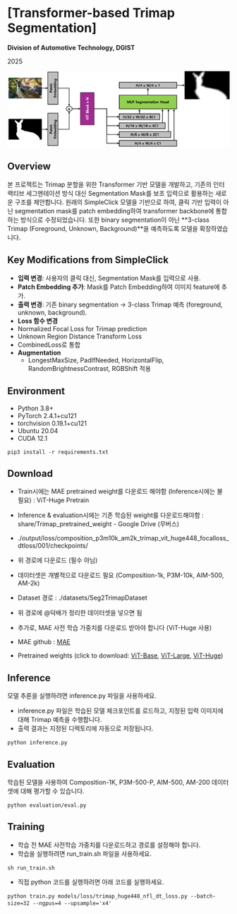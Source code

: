 # [Transformer-based Trimap Segmentation]

**Division of Automotive Technology, DGIST**

2025

<p align="center">
  <img src="./assets/network.png" alt="drawing", width="650"/>
</p>

## Overview

본 프로젝트는 Trimap 분할을 위한 Transformer 기반 모델을 개발하고, 기존의 인터랙티브 세그멘테이션 방식 대신 Segmentation Mask를 보조 입력으로 활용하는 새로운 구조를 제안합니다.
원래의 SimpleClick 모델을 기반으로 하여, 클릭 기반 입력이 아닌 segmentation mask를 patch embedding하여 transformer backbone에 통합하는 방식으로 수정되었습니다. 또한 binary segmentation이 아닌 **3-class Trimap (Foreground, Unknown, Background)**을 예측하도록 모델을 확장하였습니다.

## Key Modifications from SimpleClick
-	**입력 변경**: 사용자의 클릭 대신, Segmentation Mask를 입력으로 사용.
-	**Patch Embedding 추가**: Mask를 Patch Embedding하여 이미지 feature에 추가.
-	**출력 변경**: 기존 binary segmentation → 3-class Trimap 예측 (foreground, unknown, background).
-	**Loss 함수 변경**
  -	Normalized Focal Loss for Trimap prediction
  -	Unknown Region Distance Transform Loss
  -	CombinedLoss로 통합
-	**Augmentation**
	-	LongestMaxSize, PadIfNeeded, HorizontalFlip, RandomBrightnessContrast, RGBShift 적용

## Environment
-	Python 3.8+
-	PyTorch 2.4.1+cu121
-	torchvision 0.19.1+cu121
-	Ubuntu 20.04
-	CUDA 12.1

```
pip3 install -r requirements.txt
```

## Download
-	Train시에는 MAE pretrained weight를 다운로드 해야함 (Inference시에는 불 필요) : ViT-Huge Pretrain
-	Inference & evaluation시에는 기존 학습된 weight를 다운로드해야함 : share/Trimap_pretrained_weight - Google Drive (무버스)
  -	./output/loss/composition_p3m10k_am2k_trimap_vit_huge448_focalloss_dtloss/001/checkpoints/
  -	위 경로에 다운로드 (필수 아님)
-	데이터셋은 개별적으로 다운로드 필요 (Composition-1k, P3M-10k, AIM-500, AM-2k)
  -	Dataset 경로 : ./datasets/Seg2TrimapDataset
  -	위 경로에 @덕배가 정리한 데이터셋을 넣으면 됨
-	추가로, MAE 사전 학습 가중치를 다운로드 받아야 합니다 (ViT-Huge 사용)

- MAE github : [MAE](https://github.com/facebookresearch/mae) 
- Pretrained weights (click to download: [ViT-Base](https://dl.fbaipublicfiles.com/mae/pretrain/mae_pretrain_vit_base.pth), [ViT-Large](https://dl.fbaipublicfiles.com/mae/pretrain/mae_pretrain_vit_large.pth), [ViT-Huge](https://dl.fbaipublicfiles.com/mae/pretrain/mae_pretrain_vit_huge.pth))


## Inference

모델 추론을 실행하려면 inference.py 파일을 사용하세요.
-	inference.py 파일은 학습된 모델 체크포인트를 로드하고, 지정된 입력 이미지에 대해 Trimap 예측을 수행합니다.
-	출력 결과는 지정된 디렉토리에 자동으로 저장됩니다.

```
python inference.py
```

## Evaluation

학습된 모델을 사용하여 Composition-1K, P3M-500-P, AIM-500, AM-200 데이터셋에 대해 평가할 수 있습니다.
```
python evaluation/eval.py
```

## Training

-	학습 전 MAE 사전학습 가중치를 다운로드하고 경로를 설정해야 합니다.
-	학습을 실행하려면 run_train.sh 파일을 사용하세요.

```
sh run_train.sh
```
-	직접 python 코드를 실행하려면 아래 코드를 실행하세요. 
```
python train.py models/loss/trimap_huge448_nfl_dt_loss.py --batch-size=32 --ngpus=4 --upsample='x4'
```
